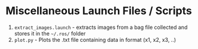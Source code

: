 # Miscellaneous Launch Files / Scripts
1. ```extract_images.launch``` - extracts images from a bag file collected and stores it in the ```~/.ros/``` folder
2. ```plot.py``` - Plots the .txt file containing data in format (x1, x2, x3, ..)